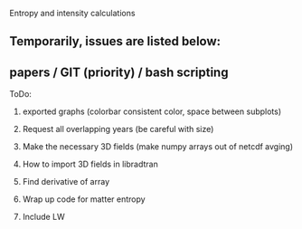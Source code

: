 Entropy and intensity calculations

Temporarily, issues are listed below:
-------------------------------------

papers / GIT (priority) / bash scripting
----
ToDo:

1. exported graphs (colorbar consistent color, space between subplots)

1. Request all overlapping years (be careful with size)
2. Make the necessary 3D fields (make numpy arrays out of netcdf avging)
3. How to import 3D fields in libradtran

1. Find derivative of array
2. Wrap up code for matter entropy
3. Include LW
